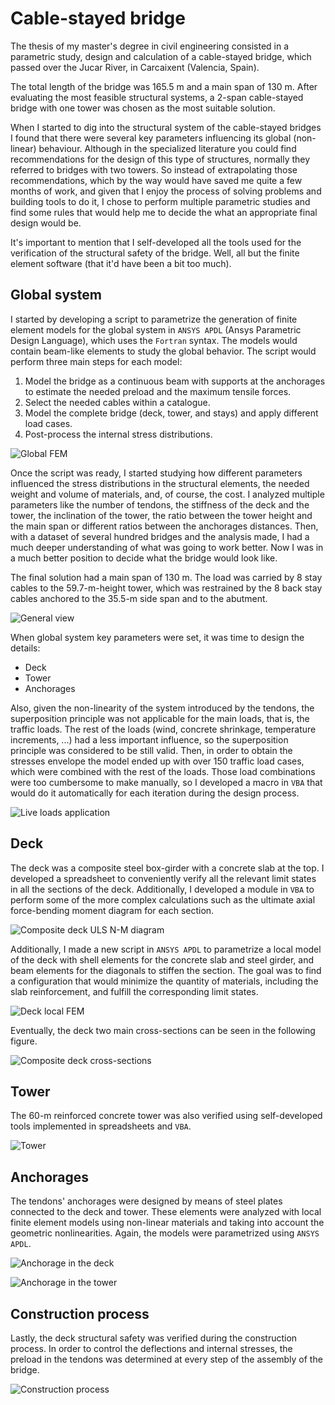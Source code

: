 # Cable-stayed bridge

The thesis of my master's degree in civil engineering consisted in a parametric study, design and calculation of a cable-stayed bridge, which passed over the Jucar River, in Carcaixent (Valencia, Spain).

The total length of the bridge was 165.5 m and a main span of 130 m. After evaluating the most feasible structural systems, a 2-span cable-stayed bridge with one tower was chosen as the most suitable solution.

When I started to dig into the structural system of the cable-stayed bridges I found that there were several key parameters influencing its global (non-linear) behaviour. Although in the specialized literature you could find recommendations for the design of this type of structures, normally they referred to bridges with two towers. So instead of extrapolating those recommendations, which by the way would have saved me quite a few months of work, and given that I enjoy the process of solving problems and building tools to do it, I chose to perform multiple parametric studies and find some rules that would help me to decide the what an appropriate final design would be.

It's important to mention that I self-developed all the tools used for the verification of the structural safety of the bridge. Well, all but the finite element software (that it'd have been a bit too much).

## Global system

I started by developing a script to parametrize the generation of finite element models for the global system in `ANSYS APDL` (Ansys Parametric Design Language), which uses the `Fortran` syntax. The models would contain beam-like elements to study the global behavior. The script would perform three main steps for each model:
1. Model the bridge as a continuous beam with supports at the anchorages to estimate the needed preload and the maximum tensile forces.
2. Select the needed cables within a catalogue.
3. Model the complete bridge (deck, tower, and stays) and apply different load cases.
4. Post-process the internal stress distributions.

![Global FEM](010-global-fem.gif)

Once the script was ready, I started studying how different parameters influenced the stress distributions in the structural elements, the needed weight and volume of materials, and, of course, the cost. I analyzed multiple parameters like the number of tendons, the stiffness of the deck and the tower, the inclination of the tower, the ratio between the tower height and the main span or different ratios between the anchorages distances. Then, with a dataset of several hundred bridges and the analysis made, I had a much deeper understanding of what was going to work better. Now I was in a much better position to decide what the bridge would look like.

The final solution had a main span of 130 m. The load was carried by 8 stay cables to the 59.7-m-height tower, which was restrained by the 8 back stay cables anchored to the 35.5-m side span and to the abutment.

![General view](011-general-view.gif)

When global system key parameters were set, it was time to design the details:
- Deck
- Tower
- Anchorages

Also, given the non-linearity of the system introduced by the tendons, the superposition principle was not applicable for the main loads, that is, the traffic loads. The rest of the loads (wind, concrete shrinkage, temperature increments, ...) had a less important influence, so the superposition principle was considered to be still valid. Then, in order to obtain the stresses envelope the model ended up with over 150 traffic load cases, which were combined with the rest of the loads. Those load combinations were too cumbersome to make manually, so I developed a macro in `VBA` that would do it automatically for each iteration during the design process.

![Live loads application](012-live-loads.gif)

## Deck

The deck was a composite steel box-girder with a concrete slab at the top. I developed a spreadsheet to conveniently verify all the relevant limit states in all the sections of the deck. Additionally, I developed a module in `VBA` to perform some of the more complex calculations such as the ultimate axial force-bending moment diagram for each section.

![Composite deck ULS N-M diagram](020-deck-NMdiagram.gif)

Additionally, I made a new script in `ANSYS APDL` to parametrize a local model of the deck with shell elements for the concrete slab and steel girder, and beam elements for the diagonals to stiffen the section. The goal was to find a configuration that would minimize the quantity of materials, including the slab reinforcement, and fulfill the corresponding limit states.

![Deck local FEM](021-deck-fem.png)

Eventually, the deck two main cross-sections can be seen in the following figure.

![Composite deck cross-sections](022-deck-sections.gif)

## Tower

The 60-m reinforced concrete tower was also verified using self-developed tools implemented in spreadsheets and `VBA`.

![Tower](030-tower.gif)

## Anchorages

The tendons' anchorages were designed by means of steel plates connected to the deck and tower. These elements were analyzed with local finite element models using non-linear materials and taking into account the geometric nonlinearities. Again, the models were parametrized using `ANSYS APDL`.

![Anchorage in the deck](040-anchorage-deck.png)

![Anchorage in the tower](041-anchorage-tower.png)

## Construction process

Lastly, the deck structural safety was verified during the construction process. In order to control the deflections and internal stresses, the preload in the tendons was determined at every step of the assembly of the bridge.

![Construction process](050-cp.gif)